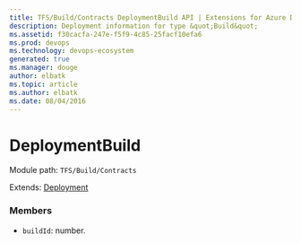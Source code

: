 ```yaml
---
title: TFS/Build/Contracts DeploymentBuild API | Extensions for Azure DevOps Services
description: Deployment information for type &quot;Build&quot;
ms.assetid: f30cacfa-247e-f5f9-4c85-25facf10efa6
ms.prod: devops
ms.technology: devops-ecosystem
generated: true
ms.manager: douge
author: elbatk
ms.topic: article
ms.author: elbatk
ms.date: 08/04/2016
---
```


# DeploymentBuild

Module path: `TFS/Build/Contracts`

Extends: [Deployment](./Deployment.md)

### Members

* `buildId`: number. 

